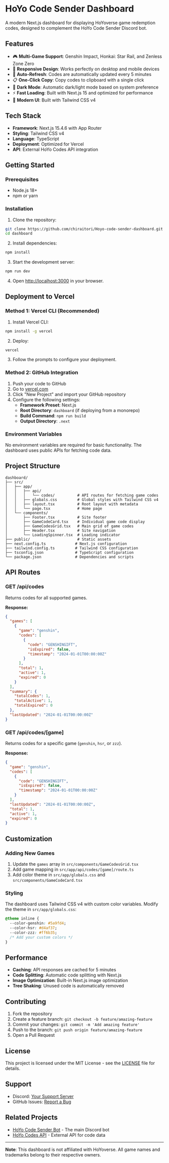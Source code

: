 # HoYo Code Sender Dashboard

A modern Next.js dashboard for displaying HoYoverse game redemption codes, designed to complement the HoYo Code Sender Discord bot.

## Features

- 🎮 **Multi-Game Support**: Genshin Impact, Honkai: Star Rail, and Zenless Zone Zero
- 📱 **Responsive Design**: Works perfectly on desktop and mobile devices
- 🔄 **Auto-Refresh**: Codes are automatically updated every 5 minutes
- 📋 **One-Click Copy**: Copy codes to clipboard with a single click
- 🌙 **Dark Mode**: Automatic dark/light mode based on system preference
- ⚡ **Fast Loading**: Built with Next.js 15 and optimized for performance
- 🎨 **Modern UI**: Built with Tailwind CSS v4

## Tech Stack

- **Framework**: Next.js 15.4.6 with App Router
- **Styling**: Tailwind CSS v4
- **Language**: TypeScript
- **Deployment**: Optimized for Vercel
- **API**: External HoYo Codes API integration

## Getting Started

### Prerequisites

- Node.js 18+ 
- npm or yarn

### Installation

1. Clone the repository:
```bash
git clone https://github.com/chiraitori/Hoyo-code-sender-dashboard.git
cd dashboard
```

2. Install dependencies:
```bash
npm install
```

3. Start the development server:
```bash
npm run dev
```

4. Open [http://localhost:3000](http://localhost:3000) in your browser.

## Deployment to Vercel

### Method 1: Vercel CLI (Recommended)

1. Install Vercel CLI:
```bash
npm install -g vercel
```

2. Deploy:
```bash
vercel
```

3. Follow the prompts to configure your deployment.

### Method 2: GitHub Integration

1. Push your code to GitHub
2. Go to [vercel.com](https://vercel.com)
3. Click "New Project" and import your GitHub repository
4. Configure the following settings:
   - **Framework Preset**: Next.js
   - **Root Directory**: `dashboard` (if deploying from a monorepo)
   - **Build Command**: `npm run build`
   - **Output Directory**: `.next`

### Environment Variables

No environment variables are required for basic functionality. The dashboard uses public APIs for fetching code data.

## Project Structure

```
dashboard/
├── src/
│   ├── app/
│   │   ├── api/
│   │   │   └── codes/          # API routes for fetching game codes
│   │   ├── globals.css         # Global styles with Tailwind CSS v4
│   │   ├── layout.tsx          # Root layout with metadata
│   │   └── page.tsx            # Home page
│   └── components/
│       ├── Footer.tsx          # Site footer
│       ├── GameCodeCard.tsx    # Individual game code display
│       ├── GameCodesGrid.tsx   # Main grid of game codes
│       ├── Header.tsx          # Site navigation
│       └── LoadingSpinner.tsx  # Loading indicator
├── public/                     # Static assets
├── next.config.ts             # Next.js configuration
├── tailwind.config.ts         # Tailwind CSS configuration
├── tsconfig.json              # TypeScript configuration
└── package.json               # Dependencies and scripts
```

## API Routes

### GET /api/codes
Returns codes for all supported games.

**Response:**
```json
{
  "games": [
    {
      "game": "genshin",
      "codes": [
        {
          "code": "GENSHINGIFT",
          "isExpired": false,
          "timestamp": "2024-01-01T00:00:00Z"
        }
      ],
      "total": 1,
      "active": 1,
      "expired": 0
    }
  ],
  "summary": {
    "totalCodes": 1,
    "totalActive": 1,
    "totalExpired": 0
  },
  "lastUpdated": "2024-01-01T00:00:00Z"
}
```

### GET /api/codes/[game]
Returns codes for a specific game (`genshin`, `hsr`, or `zzz`).

**Response:**
```json
{
  "game": "genshin",
  "codes": [
    {
      "code": "GENSHINGIFT",
      "isExpired": false,
      "timestamp": "2024-01-01T00:00:00Z"
    }
  ],
  "lastUpdated": "2024-01-01T00:00:00Z",
  "total": 1,
  "active": 1,
  "expired": 0
}
```

## Customization

### Adding New Games

1. Update the `games` array in `src/components/GameCodesGrid.tsx`
2. Add game mapping in `src/app/api/codes/[game]/route.ts`
3. Add color theme in `src/app/globals.css` and `src/components/GameCodeCard.tsx`

### Styling

The dashboard uses Tailwind CSS v4 with custom color variables. Modify the theme in `src/app/globals.css`:

```css
@theme inline {
  --color-genshin: #5a9fd4;
  --color-hsr: #d4af37;
  --color-zzz: #ff6b35;
  /* Add your custom colors */
}
```

## Performance

- **Caching**: API responses are cached for 5 minutes
- **Code Splitting**: Automatic code splitting with Next.js
- **Image Optimization**: Built-in Next.js image optimization
- **Tree Shaking**: Unused code is automatically removed

## Contributing

1. Fork the repository
2. Create a feature branch: `git checkout -b feature/amazing-feature`
3. Commit your changes: `git commit -m 'Add amazing feature'`
4. Push to the branch: `git push origin feature/amazing-feature`
5. Open a Pull Request

## License

This project is licensed under the MIT License - see the [LICENSE](../LICENSE) file for details.

## Support

- Discord: [Your Support Server](https://discord.gg/your-server)
- GitHub Issues: [Report a Bug](https://github.com/your-repo/issues)

## Related Projects

- [HoYo Code Sender Bot](../README.md) - The main Discord bot
- [HoYo Codes API](https://hoyo-codes.seria.moe) - External API for code data

---

**Note**: This dashboard is not affiliated with HoYoverse. All game names and trademarks belong to their respective owners.
